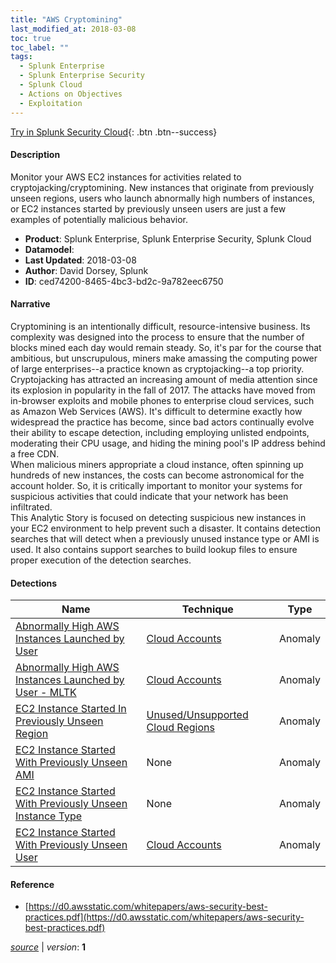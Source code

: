```yaml
---
title: "AWS Cryptomining"
last_modified_at: 2018-03-08
toc: true
toc_label: ""
tags:
  - Splunk Enterprise
  - Splunk Enterprise Security
  - Splunk Cloud
  - Actions on Objectives
  - Exploitation
---
```


[Try in Splunk Security Cloud](https://www.splunk.com/en_us/cyber-security.html){: .btn .btn--success}

#### Description

Monitor your AWS EC2 instances for activities related to cryptojacking/cryptomining. New instances that originate from previously unseen regions, users who launch abnormally high numbers of instances, or EC2 instances started by previously unseen users are just a few examples of potentially malicious behavior.

- **Product**: Splunk Enterprise, Splunk Enterprise Security, Splunk Cloud
- **Datamodel**: 
- **Last Updated**: 2018-03-08
- **Author**: David Dorsey, Splunk
- **ID**: ced74200-8465-4bc3-bd2c-9a782eec6750

#### Narrative

Cryptomining is an intentionally difficult, resource-intensive business. Its complexity was designed into the process to ensure that the number of blocks mined each day would remain steady. So, it's par for the course that ambitious, but unscrupulous, miners make amassing the computing power of large enterprises--a practice known as cryptojacking--a top priority. \
Cryptojacking has attracted an increasing amount of media attention since its explosion in popularity in the fall of 2017. The attacks have moved from in-browser exploits and mobile phones to enterprise cloud services, such as Amazon Web Services (AWS). It's difficult to determine exactly how widespread the practice has become, since bad actors continually evolve their ability to escape detection, including employing unlisted endpoints, moderating their CPU usage, and hiding the mining pool's IP address behind a free CDN. \
When malicious miners appropriate a cloud instance, often spinning up hundreds of new instances, the costs can become astronomical for the account holder. So, it is critically important to monitor your systems for suspicious activities that could indicate that your network has been infiltrated. \
This Analytic Story is focused on detecting suspicious new instances in your EC2 environment to help prevent such a disaster. It contains detection searches that will detect when a previously unused instance type or AMI is used. It also contains support searches to build lookup files to ensure proper execution of the detection searches.

#### Detections

| Name        | Technique   | Type         |
| ----------- | ----------- |--------------|
| [Abnormally High AWS Instances Launched by User](/deprecated/abnormally_high_aws_instances_launched_by_user/) | [Cloud Accounts](/tags/#cloud-accounts)| Anomaly |
| [Abnormally High AWS Instances Launched by User - MLTK](/deprecated/abnormally_high_aws_instances_launched_by_user_-_mltk/) | [Cloud Accounts](/tags/#cloud-accounts)| Anomaly |
| [EC2 Instance Started In Previously Unseen Region](/deprecated/ec2_instance_started_in_previously_unseen_region/) | [Unused/Unsupported Cloud Regions](/tags/#unused/unsupported-cloud-regions)| Anomaly |
| [EC2 Instance Started With Previously Unseen AMI](/deprecated/ec2_instance_started_with_previously_unseen_ami/) | None| Anomaly |
| [EC2 Instance Started With Previously Unseen Instance Type](/deprecated/ec2_instance_started_with_previously_unseen_instance_type/) | None| Anomaly |
| [EC2 Instance Started With Previously Unseen User](/deprecated/ec2_instance_started_with_previously_unseen_user/) | [Cloud Accounts](/tags/#cloud-accounts)| Anomaly |

#### Reference

* [https://d0.awsstatic.com/whitepapers/aws-security-best-practices.pdf](https://d0.awsstatic.com/whitepapers/aws-security-best-practices.pdf)



[*source*](https://github.com/splunk/security_content/tree/develop/stories/aws_cryptomining.yml) \| *version*: **1**